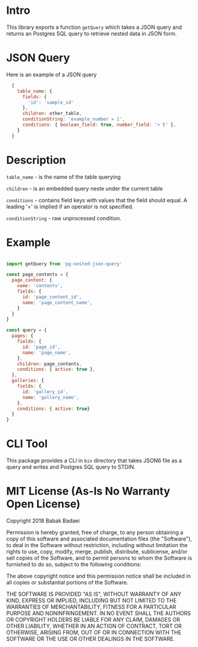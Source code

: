 # Intro

This library exports a function `getQuery` which takes a JSON query and returns an Postgres SQL query to retrieve nested data in JSON form.

# JSON Query

Here is an example of a JSON query

```javascript
  {
    table_name: {
      fields: {
        'id': 'sample_id'
      },
      children: other_table,
      conditionString: 'example_number = 1',
      conditions: { boolean_field: true, number_field: '> 5' },
    }
  }
```
# Description
  
  `table_name` - is the name of the table querying

  `children` - is an embedded query neste under the current table

  `conditions` - contains field keys with values that the field 
                  should equal. A leading '=' is implied if an
                  operator is not specified.

  `conditionString` - raw unprocessed condition.

# Example

```javascript

import getQuery from 'pg-nested-json-query'

const page_contents = {
  page_content: {
    name: 'contents',
    fields: {
      id: 'page_content_id',
      name: 'page_content_name',
    }
  }
}

const query = {
  pages: {
    fields: {
      id: 'page_id',
      name: 'page_name',
    },
    children: page_contents,
    conditions: { active: true },
  },
  galleries: {
    fields: {
      id: 'gallery_id',
      name: 'gallery_name',
    },
    conditions: { active: true}
  } 
}


```
# CLI Tool

This package provides a CLI in `bin` directory that takes JSON6 file as a query and writes and Postgres SQL query to STDIN.

# MIT License (As-Is No Warranty Open License)

Copyright 2018 Babak Badaei

Permission is hereby granted, free of charge, to any person obtaining a copy of this software and associated documentation files (the "Software"), to deal in the Software without restriction, including without limitation the rights to use, copy, modify, merge, publish, distribute, sublicense, and/or sell copies of the Software, and to permit persons to whom the Software is furnished to do so, subject to the following conditions:

The above copyright notice and this permission notice shall be included in all copies or substantial portions of the Software.

THE SOFTWARE IS PROVIDED "AS IS", WITHOUT WARRANTY OF ANY KIND, EXPRESS OR IMPLIED, INCLUDING BUT NOT LIMITED TO THE WARRANTIES OF MERCHANTABILITY, FITNESS FOR A PARTICULAR PURPOSE AND NONINFRINGEMENT. IN NO EVENT SHALL THE AUTHORS OR COPYRIGHT HOLDERS BE LIABLE FOR ANY CLAIM, DAMAGES OR OTHER LIABILITY, WHETHER IN AN ACTION OF CONTRACT, TORT OR OTHERWISE, ARISING FROM, OUT OF OR IN CONNECTION WITH THE SOFTWARE OR THE USE OR OTHER DEALINGS IN THE SOFTWARE.